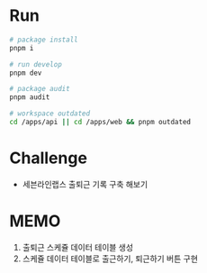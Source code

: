 # Run

```bash
# package install
pnpm i

# run develop
pnpm dev

# package audit
pnpm audit

# workspace outdated
cd /apps/api || cd /apps/web && pnpm outdated
```

# Challenge

- 세븐라인랩스 출퇴근 기록 구축 해보기

# MEMO

1. 출퇴근 스케쥴 데이터 테이블 생성
2. 스케쥴 데이터 테이블로 출근하기, 퇴근하기 버튼 구현